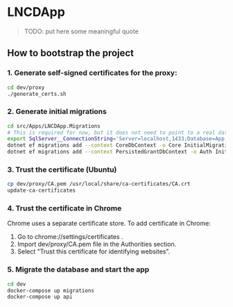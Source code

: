 # LNCDApp

>
> TODO: put here some meaningful quote
>

## How to bootstrap the project

### 1. Generate self-signed certificates for the proxy:

```sh
cd dev/proxy
./generate_certs.sh
```

### 2. Generate initial migrations

```sh
cd src/Apps/LNCDApp.Migrations
# This is required for now, but it does not need to point to a real database
export SqlServer__ConnectionString='Server=localhost,1433;Database=App;User Id=sa;Password=yourStrong(!)Password'
dotnet ef migrations add --context CoreDbContext -o Core InitialMigration # Our context
dotnet ef migrations add --context PersistedGrantDbContext -o Auth InitialMigration # IdentityServer4
```

### 3. Trust the certificate (Ubuntu)

```sh
cp dev/proxy/CA.pem /usr/local/share/ca-certificates/CA.crt
update-ca-certificates
```

### 4. Trust the certificate in Chrome

Chrome uses a separate certificate store. To add certificate in Chrome:

1. Go to chrome://settings/certificates .
2. Import dev/proxy/CA.pem file in the Authorities section.
3. Select "Trust this certificate for identifying websites".

### 5. Migrate the database and start the app

```sh
cd dev
docker-compose up migrations
docker-compose up api
```
